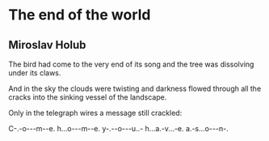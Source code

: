 # The end of the world
## Miroslav Holub
The bird had come to the very end of its song
and the tree was dissolving under its claws.

And in the sky the clouds were twisting
and darkness flowed through all the cracks
into the sinking vessel of the landscape.

Only in the telegraph wires
a message still
crackled:

C-.-o---m--e. h...o---m--e.
y-.--o---u..- h...a.-v...-e.
a.-s...o---n-.